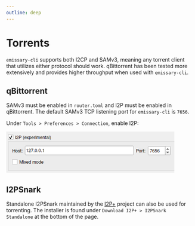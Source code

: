 ```yaml
---
outline: deep
---
```


# Torrents

`emissary-cli` supports both I2CP and SAMv3, meaning any torrent client that utilizes either protocol should work. qBittorrent has been tested more extensively and provides higher throughput when used with `emissary-cli`.

## qBittorrent

SAMv3 must be enabled in `router.toml` and I2P must be enabled in qBittorrent. The default SAMv3 TCP listening port for `emissary-cli` is `7656`.

Under `Tools > Preferences > Connection`, enable I2P:

![Proxy](img/qbittorrent.png)

## I2PSnark

Standalone I2PSnark maintained by the [I2P+](https://i2pplus.github.io/) project can also be used for torrenting. The installer is found under `Download I2P+ > I2PSnark Standalone` at the bottom of the page.
